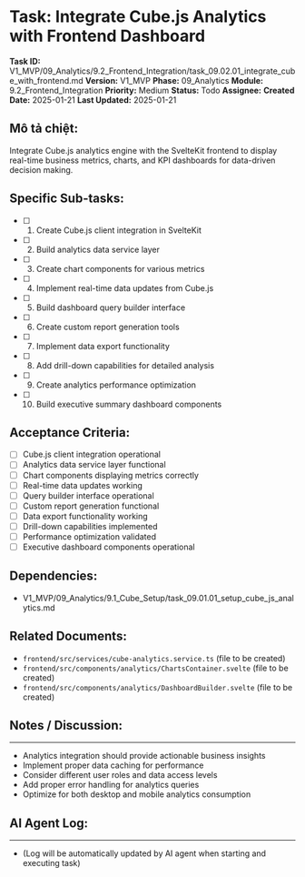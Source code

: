 # Task: Integrate Cube.js Analytics with Frontend Dashboard

**Task ID:** V1_MVP/09_Analytics/9.2_Frontend_Integration/task_09.02.01_integrate_cube_with_frontend.md
**Version:** V1_MVP
**Phase:** 09_Analytics
**Module:** 9.2_Frontend_Integration
**Priority:** Medium
**Status:** Todo
**Assignee:**
**Created Date:** 2025-01-21
**Last Updated:** 2025-01-21

## Mô tả chiệt:
Integrate Cube.js analytics engine with the SvelteKit frontend to display real-time business metrics, charts, and KPI dashboards for data-driven decision making.

## Specific Sub-tasks:
- [ ] 1. Create Cube.js client integration in SvelteKit
- [ ] 2. Build analytics data service layer
- [ ] 3. Create chart components for various metrics
- [ ] 4. Implement real-time data updates from Cube.js
- [ ] 5. Build dashboard query builder interface
- [ ] 6. Create custom report generation tools
- [ ] 7. Implement data export functionality
- [ ] 8. Add drill-down capabilities for detailed analysis
- [ ] 9. Create analytics performance optimization
- [ ] 10. Build executive summary dashboard components

## Acceptance Criteria:
- [ ] Cube.js client integration operational
- [ ] Analytics data service layer functional
- [ ] Chart components displaying metrics correctly
- [ ] Real-time data updates working
- [ ] Query builder interface operational
- [ ] Custom report generation functional
- [ ] Data export functionality working
- [ ] Drill-down capabilities implemented
- [ ] Performance optimization validated
- [ ] Executive dashboard components operational

## Dependencies:
- V1_MVP/09_Analytics/9.1_Cube_Setup/task_09.01.01_setup_cube_js_analytics.md

## Related Documents:
- `frontend/src/services/cube-analytics.service.ts` (file to be created)
- `frontend/src/components/analytics/ChartsContainer.svelte` (file to be created)
- `frontend/src/components/analytics/DashboardBuilder.svelte` (file to be created)

## Notes / Discussion:
---
* Analytics integration should provide actionable business insights
* Implement proper data caching for performance
* Consider different user roles and data access levels
* Add proper error handling for analytics queries
* Optimize for both desktop and mobile analytics consumption

## AI Agent Log:
---
* (Log will be automatically updated by AI agent when starting and executing task)
